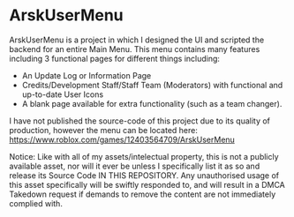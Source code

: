# ArskUserMenu

ArskUserMenu is a project in which I designed the UI and scripted the backend for an entire Main Menu. This menu contains many features including 3 functional pages for different things including:
 - An Update Log or Information Page
 - Credits/Development Staff/Staff Team (Moderators) with functional and up-to-date User Icons
 - A blank page available for extra functionality (such as a team changer).

I have not published the source-code of this project due to its quality of production, however the menu can be located here: https://www.roblox.com/games/12403564709/ArskUserMenu


Notice: Like with all of my assets/intelectual property, this is not a publicly available asset, nor will it ever be unless I specifically list it as so and release its Source Code IN THIS REPOSITORY. Any unauthorised usage of this asset specifically will be swiftly responded to, and will result in a DMCA Takedown request if demands to remove the content are not immediately complied with.
